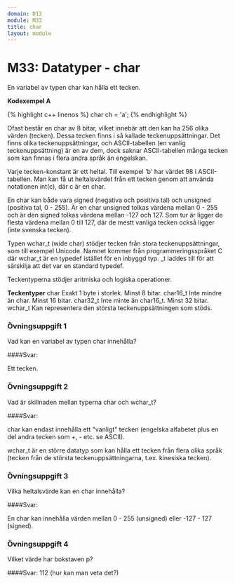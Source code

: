 ```yaml
---
domain: D13
module: M33
title: char
layout: module
---
```


# M33: Datatyper - char

En variabel av typen char kan hålla ett tecken.

__Kodexempel A__

{% highlight c++ linenos %}
   char ch = 'a';
{% endhighlight %}

Ofast består en char av 8 bitar, vilket innebär att den kan ha 256 olika värden (tecken). Dessa tecken finns i så kallade teckenuppsättningar.
Det finns olika teckenuppsättningar, och ASCII-tabellen (en vanlig teckenuppsättning) är en av dem, dock saknar ASCII-tabellen många tecken som kan finnas i flera andra språk än engelskan.

Varje tecken-konstant är ett heltal. Till exempel 'b' har värdet 98 i ASCII-tabellen.
Man kan få ut heltalsvärdet från ett tecken genom att använda notationen int(c), där c är en char.

En char kan både vara signed (negativa och positiva tal) och unsigned (positiva tal, 0 - 255).
Är en char unsigned tolkas värdena mellan 0 - 255 och är den signed tolkas värdena mellan -127 och 127.
Som tur är ligger de flesta värdena mellan 0 till 127, där de mestt vanliga tecken också ligger (inte svenska tecken).

Typen wchar_t (wide char) stödjer tecken från stora teckenuppsättningar, som till exempel Unicode.
Namnet kommer från programmeringsspråket C där wchar_t är en typedef istället för en inbyggd typ. _t laddes till för att särskilja att det var en standard typedef.

Teckentyperna stödjer aritmiska och logiska operationer.

__Teckentyper__
char	    Exakt 1 byte i storlek. Minst 8 bitar.
char16_t	Inte mindre än char. Minst 16 bitar.
char32_t	Inte minte än char16_t. Minst 32 bitar.
wchar_t	    Kan representera den största teckenuppsättningen som stöds.

### Övningsuppgift 1

Vad kan en variabel av typen char innehålla?

####Svar: 

Ett tecken.

### Övningsuppgift 2

Vad är skillnaden mellan typerna char och wchar_t?

####Svar: 

char kan endast innehålla ett "vanligt" tecken (engelska alfabetet plus en del andra tecken som +, - etc. se ASCII).

wchar_t är en större datatyp som kan hålla ett tecken från flera olika språk (tecken från de största teckenuppsättningarna, t.ex. kinesiska tecken).

### Övningsuppgift 3

Vilka heltalsvärde kan en char innehålla?

####Svar: 

En char kan innehålla värden mellan 0 - 255 (unsigned) eller -127 - 127 (signed).

### Övningsuppgift 4

Vilket värde har bokstaven p?

####Svar: 
112 (hur kan man veta det?)